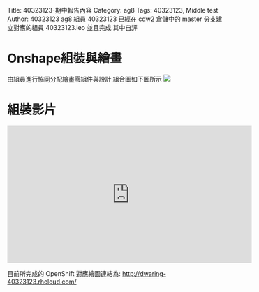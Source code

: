 Title: 40323123-期中報告內容
Category: ag8
Tags: 40323123, Middle test
Author: 40323123
ag8 組員 40323123 已經在 cdw2 倉儲中的 master 分支建立對應的組員 40323123.leo 並且完成 其中自評

<!-- PELICAN_END_SUMMARY -->
Onshape組裝與繪畫
============
由組員進行協同分配繪畫零組件與設計
組合圖如下圖所示
<img src="./../files/ag8Files/Onshape_assamble.png">



組裝影片
============
<iframe width="560" height="315" src="https://www.youtube.com/embed/1TnbR-ICf2E" frameborder="0" allowfullscreen></iframe>


目前所完成的 OpenShift 對應繪圖連結為: <a href="http://dwaring-40323123.rhcloud.com/ag100/scrum1_task1">http://dwaring-40323123.rhcloud.com/</a>



